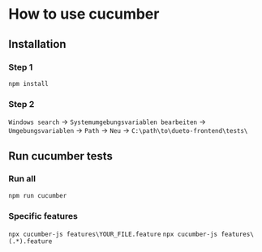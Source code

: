 # How to use cucumber
## Installation
### Step 1
`npm install`

### Step 2
`Windows search` -> `Systemumgebungsvariablen bearbeiten` -> `Umgebungsvariablen` -> `Path` -> `Neu` -> `C:\path\to\dueto-frontend\tests\`

## Run cucumber tests

### Run all
`npm run cucumber`

### Specific features
`npx cucumber-js features\YOUR_FILE.feature`
`npx cucumber-js features\(.*).feature`